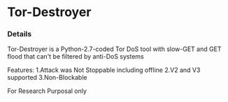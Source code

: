 # Tor-Destroyer
<h3>Details</h3>
Tor-Destroyer is a Python-2.7-coded Tor DoS tool with slow-GET and GET flood that can't be filtered by anti-DoS systems

Features:
1.Attack was Not Stoppable including offline
2.V2 and V3 supported
3.Non-Blockable 

For Research Purposal only


